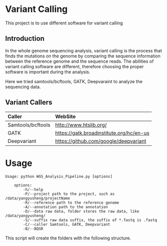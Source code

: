 # Variant Calling
This project is to use different software for variant calling  

## Introduction
In the whole genome sequencing analysis, variant calling is the process that finds the mutations on the genome by comparing the sequence information between the reference genome and the sequence reads. The abilities of variant calling software are different, therefore choosing the proper software is important during the analysis.

Here we tried samtools/bcftools, GATK, Deepvaraint to analyze the sequencing data.


## Variant Callers
| Caller | WebSite |
| :- | :- |
| Samtools/bcftools | http://www.htslib.org/ |
| GATK | https://gatk.broadinstitute.org/hc/en-us |
| Deepvariant | https://github.com/google/deepvariant |


# Usage
```shell
Usage: python WGS_Analysis_Pipeline.py [options]

    options:
        -h/--help
        -P/--project path to the project, such as /data/yangyusheng/projectName
        -R/--reference path to the reference genome
        -A/--annotation path to the annotation
        -D/--data raw data, folder stores the raw data, like /data/yangyusheng/
        -S/--suffix raw data suffix, the suffix of *.fastq is .fastq
        -C/--caller Samtools, GATK, Deepvariant
        -B/--BQSR
```
This script will create the folders with the following structure.
```

```